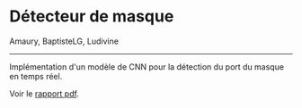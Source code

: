 # Détecteur de masque

Amaury, BaptisteLG, Ludivine

<hr>

Implémentation d'un modèle de CNN pour la détection du port du masque en temps réel.

Voir le [rapport pdf](Rapport_AB_BLG_LM.pdf).
